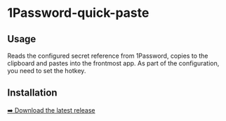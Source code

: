 # 1Password-quick-paste

## Usage

Reads the configured secret reference from 1Password, copies to the clipboard
and pastes into the frontmost app.  As part of the configuration, you need to
set the hotkey.

## Installation

[➡️ Download the latest release](https://github.com/acourtneybrown/1password-quick-paste/releases)
